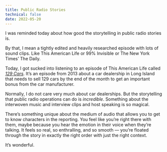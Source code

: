 ```yaml
---
title: Public Radio Stories
technical: false
date: 2022-05-20
---
```


I was reminded today about how good the storytelling in public radio stories is. 

By that, I mean a tightly edited and heavily researched episode with lots of sound clips. Like This American Life or 99% Invisible or The New York Times’ The Daily.  

Today, I got sucked into listening to an episode of This American Life called [_129 Cars_](https://www.thisamericanlife.org/513/129-cars). It’s an episode from 2013 about a car dealership in Long Island that needs to sell 129 cars by the end of the month to get an important bonus from the car manufacturer. 

Normally, I do not care very much about car dealerships. But the storytelling that public radio operations can do is _incredible_. Something about the interwoven music and interview clips and host speaking is so magical. 

There’s something unique about the medium of audio that allows you to get to know characters in the reporting. You feel like you’re right there with them, maybe because you hear the emotion in their voice when they’re talking. It feels so real, so enthralling, and so smooth — you’re floated through the story in exactly the right order with just the right context. 

It’s wonderful. 